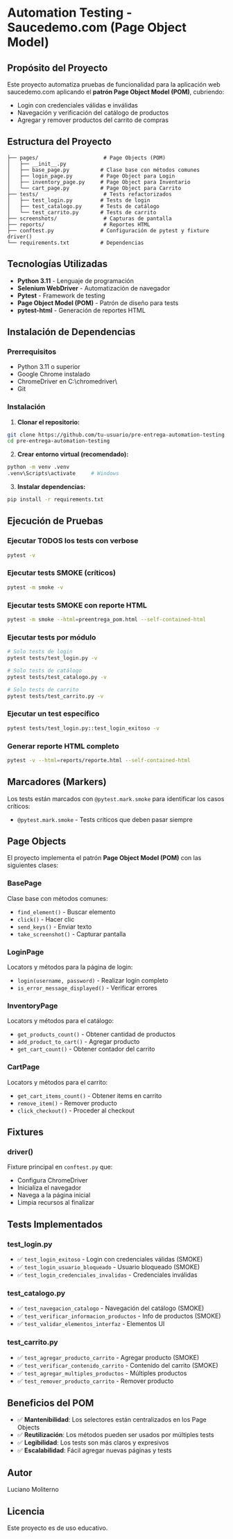 # Automation Testing - Saucedemo.com (Page Object Model)

## Propósito del Proyecto
Este proyecto automatiza pruebas de funcionalidad para la aplicación web saucedemo.com aplicando el **patrón Page Object Model (POM)**, cubriendo:
- Login con credenciales válidas e inválidas
- Navegación y verificación del catálogo de productos
- Agregar y remover productos del carrito de compras

## Estructura del Proyecto
```
├── pages/                     # Page Objects (POM)
│   ├── __init__.py
│   ├── base_page.py          # Clase base con métodos comunes
│   ├── login_page.py         # Page Object para Login
│   ├── inventory_page.py     # Page Object para Inventario
│   └── cart_page.py          # Page Object para Carrito
├── tests/                     # Tests refactorizados
│   ├── test_login.py         # Tests de login
│   ├── test_catalogo.py      # Tests de catálogo
│   └── test_carrito.py       # Tests de carrito
├── screenshots/               # Capturas de pantalla
├── reports/                   # Reportes HTML
├── conftest.py               # Configuración de pytest y fixture driver()
└── requirements.txt          # Dependencias
```

## Tecnologías Utilizadas
- **Python 3.11** - Lenguaje de programación
- **Selenium WebDriver** - Automatización de navegador
- **Pytest** - Framework de testing
- **Page Object Model (POM)** - Patrón de diseño para tests
- **pytest-html** - Generación de reportes HTML

## Instalación de Dependencias

### Prerrequisitos
- Python 3.11 o superior
- Google Chrome instalado
- ChromeDriver en C:\chromedriver\
- Git

### Instalación
1. **Clonar el repositorio:**
```bash
git clone https://github.com/tu-usuario/pre-entrega-automation-testing.git
cd pre-entrega-automation-testing
```

2. **Crear entorno virtual (recomendado):**
```bash
python -m venv .venv
.venv\Scripts\activate     # Windows
```

3. **Instalar dependencias:**
```bash
pip install -r requirements.txt
```

## Ejecución de Pruebas

### Ejecutar TODOS los tests con verbose
```bash
pytest -v
```

### Ejecutar tests SMOKE (críticos)
```bash
pytest -m smoke -v
```

### Ejecutar tests SMOKE con reporte HTML
```bash
pytest -m smoke --html=preentrega_pom.html --self-contained-html
```

### Ejecutar tests por módulo
```bash
# Solo tests de login
pytest tests/test_login.py -v

# Solo tests de catálogo
pytest tests/test_catalogo.py -v

# Solo tests de carrito
pytest tests/test_carrito.py -v
```

### Ejecutar un test específico
```bash
pytest tests/test_login.py::test_login_exitoso -v
```

### Generar reporte HTML completo
```bash
pytest -v --html=reports/reporte.html --self-contained-html
```

## Marcadores (Markers)
Los tests están marcados con `@pytest.mark.smoke` para identificar los casos críticos:
- `@pytest.mark.smoke` - Tests críticos que deben pasar siempre

## Page Objects
El proyecto implementa el patrón **Page Object Model (POM)** con las siguientes clases:

### BasePage
Clase base con métodos comunes:
- `find_element()` - Buscar elemento
- `click()` - Hacer clic
- `send_keys()` - Enviar texto
- `take_screenshot()` - Capturar pantalla

### LoginPage
Locators y métodos para la página de login:
- `login(username, password)` - Realizar login completo
- `is_error_message_displayed()` - Verificar errores

### InventoryPage
Locators y métodos para el catálogo:
- `get_products_count()` - Obtener cantidad de productos
- `add_product_to_cart()` - Agregar producto
- `get_cart_count()` - Obtener contador del carrito

### CartPage
Locators y métodos para el carrito:
- `get_cart_items_count()` - Obtener items en carrito
- `remove_item()` - Remover producto
- `click_checkout()` - Proceder al checkout

## Fixtures
### driver()
Fixture principal en `conftest.py` que:
- Configura ChromeDriver
- Inicializa el navegador
- Navega a la página inicial
- Limpia recursos al finalizar

## Tests Implementados

### test_login.py
- ✅ `test_login_exitoso` - Login con credenciales válidas (SMOKE)
- ✅ `test_login_usuario_bloqueado` - Usuario bloqueado (SMOKE)
- ✅ `test_login_credenciales_invalidas` - Credenciales inválidas

### test_catalogo.py
- ✅ `test_navegacion_catalogo` - Navegación del catálogo (SMOKE)
- ✅ `test_verificar_informacion_productos` - Info de productos (SMOKE)
- ✅ `test_validar_elementos_interfaz` - Elementos UI

### test_carrito.py
- ✅ `test_agregar_producto_carrito` - Agregar producto (SMOKE)
- ✅ `test_verificar_contenido_carrito` - Contenido del carrito (SMOKE)
- ✅ `test_agregar_multiples_productos` - Múltiples productos
- ✅ `test_remover_producto_carrito` - Remover producto

## Beneficios del POM
- ✅ **Mantenibilidad**: Los selectores están centralizados en los Page Objects
- ✅ **Reutilización**: Los métodos pueden ser usados por múltiples tests
- ✅ **Legibilidad**: Los tests son más claros y expresivos
- ✅ **Escalabilidad**: Fácil agregar nuevas páginas y tests

## Autor
Luciano Moliterno

## Licencia
Este proyecto es de uso educativo.
